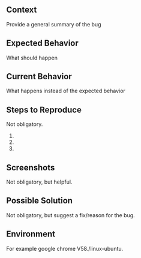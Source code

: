 ## Context
Provide a general summary of the bug

## Expected Behavior
What should happen

## Current Behavior
What happens instead of the expected behavior

## Steps to Reproduce
Not obligatory.

<!--- Provide a link to a live example, or an unambiguous set of steps to -->
<!--- reproduce this bug. Include code to reproduce, if relevant -->
1.

2.

3.

## Screenshots
Not obligatory, but helpful.

## Possible Solution
Not obligatory, but suggest a fix/reason for the bug.

## Environment
For example google chrome V58./linux-ubuntu.

